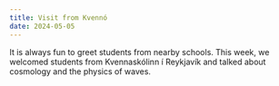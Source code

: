 ```yaml
---
title: Visit from Kvennó
date: 2024-05-05
---
```


It is always fun to greet students from nearby schools. This week, we welcomed students from Kvennaskólinn í Reykjavík and talked about cosmology and the physics of waves.   
<!--more-->
